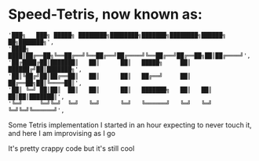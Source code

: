 # Speed-Tetris, now known as: 
    '███╗   ███╗ █████╗ ████████╗████████╗███████╗████████╗██████╗ ██╗███████╗',
    '████╗ ████║██╔══██╗╚══██╔══╝╚══██╔══╝██╔════╝╚══██╔══╝██╔══██╗██║██╔════╝',
    '██╔████╔██║███████║   ██║      ██║   █████╗     ██║   ██████╔╝██║███████╗',
    '██║╚██╔╝██║██╔══██║   ██║      ██║   ██╔══╝     ██║   ██╔══██╗██║╚════██║',
    '██║ ╚═╝ ██║██║  ██║   ██║      ██║   ███████╗   ██║   ██║  ██║██║███████║',
    '╚═╝     ╚═╝╚═╝  ╚═╝   ╚═╝      ╚═╝   ╚══════╝   ╚═╝   ╚═╝  ╚═╝╚═╝╚══════╝',
Some Tetris implementation I started in an hour expecting to never touch it, and here I am improvising as I go

It's pretty crappy code but it's still cool